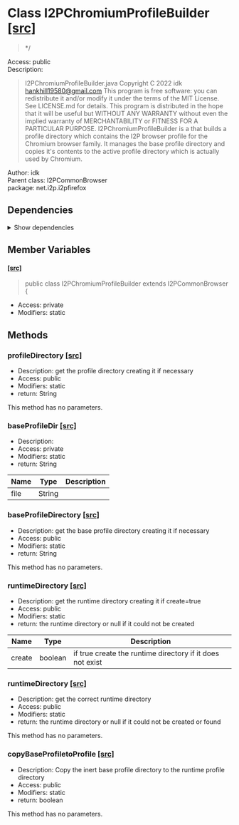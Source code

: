 # Class I2PChromiumProfileBuilder [[src]](src/java/net/i2p/i2pfirefox/I2PChromiumProfileBuilder.java)  

 > */  

Access: public  
Description:  
 > I2PChromiumProfileBuilder.java Copyright C 2022 idk <hankhill19580@gmail.com> This program is free software: you can redistribute it and/or modify it under the terms of the MIT License. See LICENSE.md for details. This program is distributed in the hope that it will be useful but WITHOUT ANY WARRANTY without even the implied warranty of MERCHANTABILITY or FITNESS FOR A PARTICULAR PURPOSE. I2PChromiumProfileBuilder is a that builds a profile directory which contains the I2P browser profile for the Chromium browser family. It manages the base profile directory and copies it's contents to the active profile directory which is actually used by Chromium.  

Author: idk   
Parent class: I2PCommonBrowser  
package: net.i2p.i2pfirefox  

## Dependencies

<details>  
  <summary>  
    Show dependencies  
  </summary>  
  <ul>  
<li>java.io.File</li>
  </ul>  
</details>  

## Member Variables

####   [[src]](src/java/net/i2p/i2pfirefox/I2PChromiumProfileBuilder.java#L24)

 > public class I2PChromiumProfileBuilder extends I2PCommonBrowser {  

+ Access: private  
+ Modifiers: static 

## Methods

### profileDirectory [[src]](src/java/net/i2p/i2pfirefox/I2PChromiumProfileBuilder.java#L31)

+ Description: get the profile directory creating it if necessary   
+ Access: public  
+ Modifiers: static 
+ return: String  

This method has no parameters.  


### baseProfileDir [[src]](src/java/net/i2p/i2pfirefox/I2PChromiumProfileBuilder.java#L35)

+ Description:   
+ Access: private  
+ Modifiers: static 
+ return: String  

| Name | Type | Description |  
| ----- | ----- | ----- |  
| file | String |  |  


### baseProfileDirectory [[src]](src/java/net/i2p/i2pfirefox/I2PChromiumProfileBuilder.java#L55)

+ Description: get the base profile directory creating it if necessary   
+ Access: public  
+ Modifiers: static 
+ return: String  

This method has no parameters.  


### runtimeDirectory [[src]](src/java/net/i2p/i2pfirefox/I2PChromiumProfileBuilder.java#L79)

+ Description: get the runtime directory creating it if create=true   
+ Access: public  
+ Modifiers: static 
+ return: the runtime directory or null if it could not be created   

| Name | Type | Description |  
| ----- | ----- | ----- |  
| create | boolean | if true create the runtime directory if it does not exist  |  


### runtimeDirectory [[src]](src/java/net/i2p/i2pfirefox/I2PChromiumProfileBuilder.java#L90)

+ Description: get the correct runtime directory   
+ Access: public  
+ Modifiers: static 
+ return: the runtime directory or null if it could not be created or found   

This method has no parameters.  


### copyBaseProfiletoProfile [[src]](src/java/net/i2p/i2pfirefox/I2PChromiumProfileBuilder.java#L110)

+ Description: Copy the inert base profile directory to the runtime profile directory   
+ Access: public  
+ Modifiers: static 
+ return: boolean  

This method has no parameters.  



